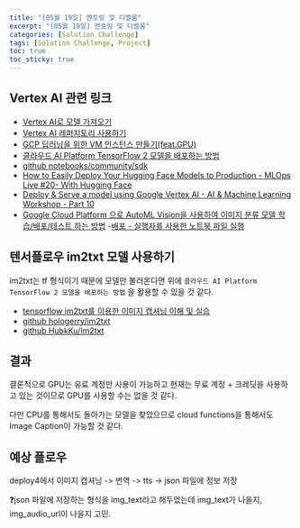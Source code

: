 ```yaml
---
title: "[05월 19일] 멘토링 및 디벨롬"
excerpt: "[05월 19일] 멘토링 및 디벨롬"
categories: [Solution Challenge]
tags: [Solution Challenge, Project]
toc: true
toc_sticky: true
---
```


## Vertex AI 관련 링크

- [Vertex AI로 모델 가져오기](https://cloud.google.com/vertex-ai/docs/model-registry/import-model?hl=ko)
- [Vertex AI 레퍼지토리 사용하기](https://www.cloudskillsboost.google/focuses/581?locale=ko&parent=catalog)
- [GCP 딥러닝을 위한 VM 인스턴스 만들기(feat.GPU)](https://jeinalog.tistory.com/8)
- [클라우드 AI Platform TensorFlow 2 모델을 배포하는 방법](https://developers-kr.googleblog.com/2020/05/how-to-deploy-tensorflow-2-models-on-cloud-ai-platform.html)
- [github notebooks/community/sdk](https://github.com/GoogleCloudPlatform/vertex-ai-samples/tree/main/notebooks/community/sdk)
- [How to Easily Deploy Your Hugging Face Models to Production - MLOps Live #20- With Hugging Face](https://www.youtube.com/watch?v=fmCV2LWFKVw)
- [Deploy & Serve a model using Google Vertex AI - AI & Machine Learning Workshop - Part 10](https://www.youtube.com/watch?v=r32HQYi-puM)
- [Google Cloud Platform 으로 AutoML Vision을 사용하여 이미지 분류 모델 학습/배포/테스트 하는 방법](https://hello-bryan.tistory.com/373) -[배포 - 실행자를 사용한 노트북 파일 실행](https://cloud.google.com/vertex-ai/docs/workbench/managed/executor?hl=ko#requirements)

## 텐서플로우 im2txt 모델 사용하기

im2txt는 tf 형식이기 때문에 모델만 불러온다면 위에 `클라우드 AI Platform TensorFlow 2 모델을 배포하는 방법` 을 활용할 수 있을 것 같다. <br>

- [tensorflow im2txt를 이용한 이미지 캡셔닝 이해 및 실습](http://www.studydev.com/development/machine-learning/tensorflow/tensorflow-im2txt%EB%A5%BC-%EC%9D%B4%EC%9A%A9%ED%95%9C-%EC%9D%B4%EB%AF%B8%EC%A7%80-%EC%BA%A1%EC%85%94%EB%8B%9D-%EC%9D%B4%ED%95%B4-%EB%B0%8F-%EC%8B%A4%EC%8A%B5/)
- [github hologerry/im2txt](https://github.com/hologerry/im2txt)
- [github HubkKu/Im2txt](https://github.com/HughKu/Im2txt)

## 결과

결론적으로 GPU는 유료 계정만 사용이 가능하고 현재는 무료 계정 + 크레딧을 사용하고 있는 것이므로 GPU를 사용할 수는 없을 것 같다. <br>

다만 CPU를 통해서도 돌아가는 모델을 찾았으므로 cloud functions을 통해서도 Image Caption이 가능할 것 같다.

## 예상 플로우

deploy4에서 이미지 캡셔닝 -> 번역 -> tts -> json 파일에 정보 저장 <br>

❓json 파일에 저장하는 형식을 img_text라고 해두었는데 img_text가 나을지, img_audio_url이 나을지 고민.
